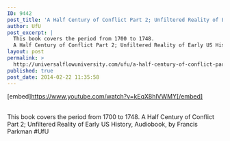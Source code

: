 ```yaml
---
ID: 9442
post_title: 'A Half Century of Conflict Part 2; Unfiltered Reality of Early US History, , by Parkman #UfU'
author: UfU
post_excerpt: |
  This book covers the period from 1700 to 1748.
  A Half Century of Conflict Part 2; Unfiltered Reality of Early US History, Audiobook, by Francis Parkman
layout: post
permalink: >
  http://universalflowuniversity.com/ufu/a-half-century-of-conflict-part-2-unfiltered-reality-of-early-us-history-by-parkman-ufu/
published: true
post_date: 2014-02-22 11:35:58
---
```

[embed]https://www.youtube.com/watch?v=kEqX8hlVWMY[/embed]</br></br>
<p>This book covers the period from 1700 to 1748.
A Half Century of Conflict Part 2; Unfiltered Reality of Early US History, Audiobook, by Francis Parkman #UfU</p>